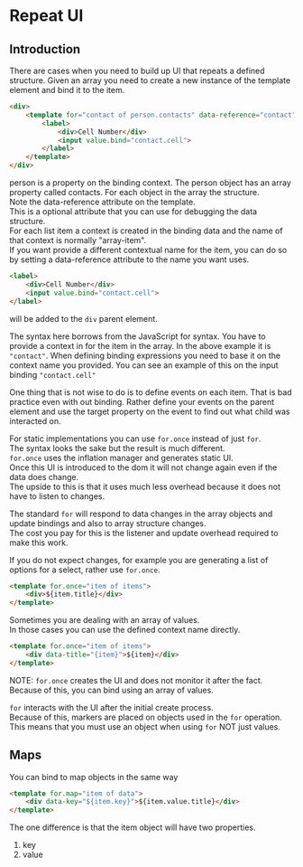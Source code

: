 # Repeat UI

## Introduction
There are cases when you need to build up UI that repeats a defined structure.
Given an array you need to create a new instance of the template element and bind it to the item.

```html
<div>
    <template for="contact of person.contacts" data-reference="contact">
        <label>
            <div>Cell Number</div>
            <input value.bind="contact.cell">
        </label>
    </template>
</div>
```

person is a property on the binding context.
The person object has an array property called contacts.
For each object in the array the structure.  
Note the data-reference attribute on the template.  
This is a optional attribute that you can use for debugging the data structure.  
For each list item a context is created in the binding data and the name of that context is normally "array-item".  
If you want provide a different contextual name for the item, you can do so by setting a data-reference attribute to the name you want uses.

```html
<label>
    <div>Cell Number</div>
    <input value.bind="contact.cell">
</label>
```

will be added to the `div` parent element.

The syntax here borrows from the JavaScript for syntax.
You have to provide a context in for the item in the array. 
In the above example it is `"contact"`. When defining binding expressions you need to base it on the context name you provided.
You can see an example of this on the input binding `"contact.cell"`

One thing that is not wise to do is to define events on each item.
That is bad practice even with out binding. Rather define your events on the parent element and use the target property on the event to find out what child was interacted on.

For static implementations you can use `for.once` instead of just `for`.  
The syntax looks the sake but the result is much different.  
`for.once` uses the inflation manager and generates static UI.  
Once this UI is introduced to the dom it will not change again even if the data does change.  
The upside to this is that it uses much less overhead because it does not have to listen to changes.

The standard `for` will respond to data changes in the array objects and update bindings and also to array structure changes.  
The cost you pay for this is the listener and update overhead required to make this work.

If you do not expect changes, for example you are generating a list of options for a select, rather use `for.once`.

```html
<template for.once="item of items">
    <div>${item.title}</div>
</template>
```

Sometimes you are dealing with an array of values.  
In those cases you can use the defined context name directly.

```html
<template for.once="item of items">
    <div data-title="{item}">${item}</div>
</template>
```

NOTE: `for.once` creates the UI and does not monitor it after the fact.  
Because of this, you can bind using an array of values.
  
`for` interacts with the UI after the initial create process.  
Because of this, markers are placed on objects used in the `for` operation.  
This means that you must use an object when using `for` NOT just values. 

## Maps
You can bind to map objects in the same way

```html
<template for.map="item of data">
    <div data-key="${item.key}">${item.value.title}</div>
</template>
```

The one difference is that the item object will have two properties.

1. key
1. value
